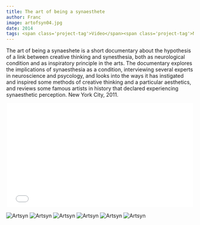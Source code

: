```yaml
---
title: The art of being a synaesthete
author: Franc
image: artofsyn04.jpg
date: 2014
tags: <span class='project-tag'>Video</span><span class='project-tag'>Neuroscience</span><span class='project-tag'>Documentary</span>
---
```


The art of being a synaeshete is a short documentary about the hypothesis of a link between creative thinking and synesthesia, both as neurological condition and as inspiratory principle in the arts. The documentary explores the implications of synaesthesia as a condition, interviewing several experts in neuroscience and psycology, and looks into the ways it has instigated and inspired some methods of creative thinking and a particular aesthetics, and reviews some famous artists in history that declared experiencing synaesthetic perception. New York City, 2011.

<div style="width: 500px; margin: 0 auto"><iframe src="//player.vimeo.com/video/25940315" width="500" height="281" frameborder="0" webkitallowfullscreen mozallowfullscreen allowfullscreen></iframe></div>

![Artsyn](/assets/content/projects/artofsyn01.jpg)
![Artsyn](/assets/content/projects/artofsyn02.jpg)
![Artsyn](/assets/content/projects/artofsyn03.jpg)
![Artsyn](/assets/content/projects/artofsyn04.jpg)
![Artsyn](/assets/content/projects/artofsyn05.jpg)
![Artsyn](/assets/content/projects/artofsyn06.jpg)
